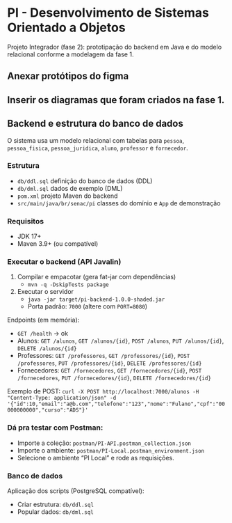 # PI - Desenvolvimento de Sistemas Orientado a Objetos

Projeto Integrador (fase 2): prototipação do backend em Java e do modelo relacional conforme a modelagem da fase 1.

## Anexar protótipos do figma

## Inserir os diagramas que foram criados na fase 1.

## Backend e estrutura do banco de dados
O sistema usa um modelo relacional com tabelas para `pessoa`, `pessoa_fisica`, `pessoa_juridica`, `aluno`, `professor` e `fornecedor`.

### Estrutura
- `db/ddl.sql` definição do banco de dados (DDL)
- `db/dml.sql` dados de exemplo (DML)
- `pom.xml` projeto Maven do backend
- `src/main/java/br/senac/pi` classes do domínio e `App` de demonstração

### Requisitos
- JDK 17+
- Maven 3.9+ (ou compatível)

### Executar o backend (API Javalin)
1) Compilar e empacotar (gera fat-jar com dependências)
   - `mvn -q -DskipTests package`
2) Executar o servidor
   - `java -jar target/pi-backend-1.0.0-shaded.jar`
   - Porta padrão: `7000` (altere com `PORT=8080`)

Endpoints (em memória):
- `GET /health` → ok
- Alunos: `GET /alunos`, `GET /alunos/{id}`, `POST /alunos`, `PUT /alunos/{id}`, `DELETE /alunos/{id}`
- Professores: `GET /professores`, `GET /professores/{id}`, `POST /professores`, `PUT /professores/{id}`, `DELETE /professores/{id}`
- Fornecedores: `GET /fornecedores`, `GET /fornecedores/{id}`, `POST /fornecedores`, `PUT /fornecedores/{id}`, `DELETE /fornecedores/{id}`

Exemplo de POST:
`curl -X POST http://localhost:7000/alunos -H "Content-Type: application/json" -d '{"id":10,"email":"a@b.com","telefone":"123","nome":"Fulano","cpf":"00000000000","curso":"ADS"}'`

### Dá pra testar com Postman:
- Importe a coleção: `postman/PI-API.postman_collection.json`
- Importe o ambiente: `postman/PI-Local.postman_environment.json`
- Selecione o ambiente “PI Local” e rode as requisições.

### Banco de dados
Aplicação dos scripts (PostgreSQL compatível):
- Criar estrutura: `db/ddl.sql`
- Popular dados: `db/dml.sql`
